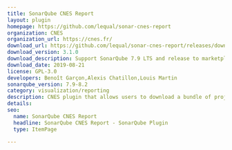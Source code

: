 ```yaml
---
title: SonarQube CNES Report
layout: plugin
homepage: https://github.com/lequal/sonar-cnes-report
organization: CNES
organization_url: https://cnes.fr/
download_url: https://github.com/lequal/sonar-cnes-report/releases/download/3.1.0/sonar-cnes-report-3.1.0.jar
download_version: 3.1.0
download_description: Support SonarQube 7.9 LTS and release to marketplace
download_date: 2019-08-21
license: GPL-3.0
developers: Benoît Garçon,Alexis Chatillon,Louis Martin
sonarqube_version: 7.9-8.2
category: visualization/reporting
description: CNES plugin that allows users to download a bundle of project reports in multiple formats.
details: 
seo: 
  name: SonarQube CNES Report
  headline: SonarQube CNES Report - SonarQube Plugin
  type: ItemPage

---
```

